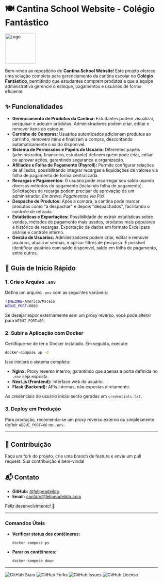 # 🍽️ Cantina School Website - Colégio Fantástico

<img src="/frontend/public/img/favicon.ico" alt="Logo" width="100" />

Bem-vindo ao repositório do **Cantina School Website**! Este projeto oferece uma solução completa para gerenciamento da cantina escolar no **Colégio Fantástico**, permitindo que estudantes comprem produtos e que a equipe administrativa gerencie o estoque, pagamentos e usuários de forma eficiente.

## ✨ Funcionalidades

- **Gerenciamento de Produtos da Cantina:**
  Estudantes podem visualizar, pesquisar e adquirir produtos. Administradores podem criar, editar e remover itens do estoque.
- **Carrinho de Compras:**
  Usuários autenticados adicionam produtos ao carrinho, removem itens e finalizam a compra, descontando automaticamente o saldo disponível.
- **Sistema de Permissões e Papéis de Usuário:**
  Diferentes papéis (administrador, financeiro, estudante) definem quem pode criar, editar ou aprovar ações, garantindo segurança e organização.
- **Afiliados e Folha de Pagamento (Payroll):**
  Permite configurar relações de afiliados, possibilitando integrar recargas e liquidações de valores via folha de pagamento de forma centralizada.
- **Recargas e Pagamentos:**
  O usuário pode recarregar seu saldo usando diversos métodos de pagamento (incluindo folha de pagamento). Solicitações de recarga podem precisar de aprovação de um administrador.
  _Em breve: Pagamentos via Pix!_
- **Despacho de Produtos:**
  Após a compra, a cantina pode marcar produtos como "a despachar" e depois "despachados", facilitando o controle de retirada.
- **Estatísticas e Exportações:**
  Possibilidade de extrair estatísticas sobre vendas, métodos de pagamento mais usados, produtos mais populares e histórico de recargas.
  Exportação de dados em formato Excel para análise e controle interno.
- **Gestão de Usuários:**
  Administradores podem criar, editar e remover usuários, atualizar senhas, e aplicar filtros de pesquisa. É possível identificar usuários com saldo disponível, saldo em folha de pagamento, entre outros.

## 🚀 Guia de Início Rápido

### 1. Crie o Arquivo `.env`

Defina um arquivo `.env` com as seguintes variáveis:

```bash
TIMEZONE=America/Maceio
WEBUI_PORT=8080
```

Se desejar expor externamente sem um proxy reverso, você pode alterar para `WEBUI_PORT=80`.

### 2. Subir a Aplicação com Docker

Certifique-se de ter o Docker instalado. Em seguida, execute:

```bash
docker-compose up -d
```

Isso iniciará o sistema completo:

- **Nginx:** Proxy reverso interno, garantindo que apenas a porta definida no `.env` seja exposta.
- **Next.js (Frontend):** Interface web do usuário.
- **Flask (Backend):** APIs internas, não expostas diretamente.

As credenciais do usuário inicial serão geradas em `credentials.txt`.

### 3. Deploy em Produção

Para produção, recomenda-se um proxy reverso externo ou simplesmente definir `WEBUI_PORT=80` no `.env`.

---

## 🤝 Contribuição

Faça um fork do projeto, crie uma branch de feature e envie um pull request. Sua contribuição é bem-vinda!

## 📬 Contato

- **GitHub:** [@felipeadeildo](https://github.com/felipeadeildo)
- **Email:** contato@felipeadeildo.com

Feliz desenvolvimento! 🎉

---

### Comandos Úteis

- **Verificar status dos contêineres:**
  ```bash
  docker compose ps
  ```
- **Parar os contêineres:**
  ```bash
  docker-compose down
  ```

---

![GitHub Stars](https://img.shields.io/github/stars/felipeadeildo/cantinacf?style=social)
![GitHub Forks](https://img.shields.io/github/forks/felipeadeildo/cantinacf?style=social)
![GitHub Issues](https://img.shields.io/github/issues/felipeadeildo/cantinacf)
![GitHub License](https://img.shields.io/github/license/felipeadeildo/cantinacf)